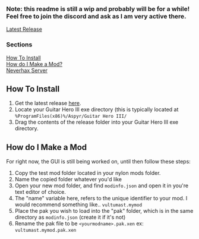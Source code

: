 ### Note: this readme is still a wip and probably will be for a while! Feel free to join the discord and ask as I am very active there.

[Latest Release](https://github.com/nsneverhax/gh3ml/releases)
### Sections
[How To Install](#how-to-install)\
[How do I Make a Mod?](#how-do-i-make-a-mod)\
[Neverhax Server](https://discord.gg/h4KY26nyya)

## How To Install
1) Get the latest release [here](https://github.com/nsneverhax/gh3ml/releases).
2) Locate your Guitar Hero III exe directory (this is typically located at `%ProgramFiles(x86)%/Aspyr/Guitar Hero III/`
3) Drag the contents of the release folder into your Guitar Hero III exe directory.

## How do I Make a Mod
For right now, the GUI is still being worked on, until then follow these steps:

1) Copy the test mod folder located in your nylon mods folder.
2) Name the copied folder whatever you'd like
3) Open your new mod folder, and find ``modinfo.json`` and open it in you're text editor of choice.
4) The "name" variable here, refers to the unique identifier to your mod. I would recommend something like.. ``vultumast.mymod``
5) Place the pak you wish to load into the "pak" folder, which is in the same directory as ``modinfo.json`` (create it if it's not)
6) Rename the pak file to be ``<yourmodname>.pak.xen`` ex: ``vultumast.mymod.pak.xen``